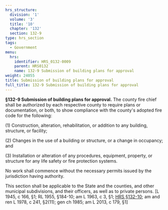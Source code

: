 ```yaml
---
hrs_structure:
  division: '1'
  volume: '3'
  title: '10'
  chapter: '132'
  section: 132-9
type: hrs_section
tags:
  - Government
menu:
  hrs:
    identifier: HRS_0132-0009
    parent: HRS0132
    name: 132-9 Submission of building plans for approval
weight: 24055
title: Submission of building plans for approval
full_title: 132-9 Submission of building plans for approval
---
```

**§132-9 Submission of building plans for approval.** The county fire chief shall be authorized by each respective county to require plans or documentation, or both, to show compliance with the county's adopted fire code for the following:

(1) Construction, alteration, rehabilitation, or addition to any building, structure, or facility;

(2) Changes in the use of a building or structure, or a change in occupancy; and

(3) Installation or alteration of any procedures, equipment, property, or structure for any life safety or fire protection systems.

No work shall commence without the necessary permits issued by the jurisdiction having authority.

This section shall be applicable to the State and the counties, and other municipal subdivisions, and their officers, as well as to private persons. [L 1945, c 166, §1; RL 1955, §184-10; am L 1963, c 3, §1; [HRS §132-10](/title-10/chapter-132/section-132-10/); am and ren L 1978, c 241, §2(11); gen ch 1985; am L 2013, c 179, §1]